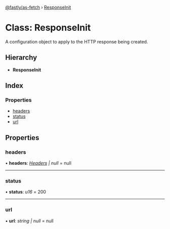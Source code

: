 [@fastly/as-fetch](../README.md) › [ResponseInit](responseinit.md)

# Class: ResponseInit

A configuration object to apply to the HTTP response being created.

## Hierarchy

* **ResponseInit**

## Index

### Properties

* [headers](responseinit.md#headers)
* [status](responseinit.md#status)
* [url](responseinit.md#url)

## Properties

###  headers

• **headers**: *[Headers](headers.md) | null* = null

___

###  status

• **status**: *u16* = 200

___

###  url

• **url**: *string | null* = null

